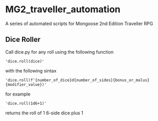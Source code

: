 # MG2_traveller_automation
A series of automated scripts for Mongoose 2nd Edition Traveller RPG

## Dice Roller

Call dice.py for any roll using the following function

    'dice.roll(dice)'

with the following sintax

    'dice.roll(f'{number_of_dice}d{number_of_sides}{bonus_or_malus}{modifier_value})'

for example

    'dice.roll(1d6+1)'
    
returns the roll of 1 6-side dice plus 1
